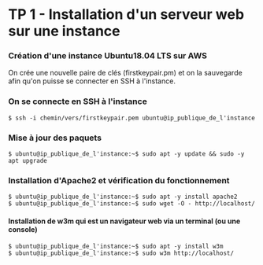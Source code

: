 # TP 1 - Installation d'un serveur web sur une instance

### Création d'une instance Ubuntu18.04 LTS sur AWS 

On crée une nouvelle paire de clés (firstkeypair.pm) et on la sauvegarde afin qu'on puisse se connecter en SSH à l'instance.

### On se connecte en SSH à l'instance
~~~~
$ ssh -i chemin/vers/firstkeypair.pem ubuntu@ip_publique_de_l'instance
~~~~

### Mise à jour des paquets 
~~~~
$ ubuntu@ip_publique_de_l'instance:~$ sudo apt -y update && sudo -y apt upgrade
~~~~

### Installation d'Apache2 et vérification du fonctionnement
~~~~
$ ubuntu@ip_publique_de_l'instance:~$ sudo apt -y install apache2
$ ubuntu@ip_publique_de_l'instance:~$ sudo wget -O - http://localhost/
~~~~
#### Installation de w3m qui est un navigateur web via un terminal (ou une console)
~~~~
$ ubuntu@ip_publique_de_l'instance:~$ sudo apt -y install w3m
$ ubuntu@ip_publique_de_l'instance:~$ sudo w3m http://localhost/
~~~~